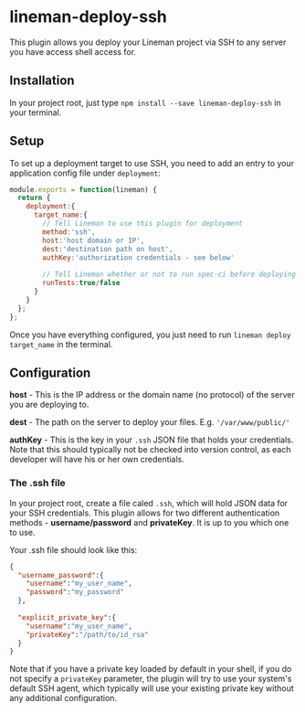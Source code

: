 lineman-deploy-ssh
==================

This plugin allows you deploy your Lineman project via SSH to any server you have access shell access for.

## Installation
In your project root, just type `npm install --save lineman-deploy-ssh` in your terminal.

## Setup
To set up a deployment target to use SSH, you need to add an entry to your application config file under `deployment`:

```javascript
module.exports = function(lineman) {
  return {
    deployment:{
      target_name:{
        // Tell Lineman to use this plugin for deployment
        method:'ssh',
        host:'host domain or IP',
        dest:'destination path on host',
        authKey:'authorization credentials - see below'
        
        // Tell Lineman whether or not to run spec-ci before deploying
        runTests:true/false
      }
    }
  };
};
```

Once you have everything configured, you just need to run `lineman deploy target_name` in the terminal.

## Configuration

**host** - This is the IP address or the domain name (no protocol) of the server you are deploying to.

**dest** - The path on the server to deploy your files. E.g. `'/var/www/public/'`

**authKey** - This is the key in your `.ssh` JSON file that holds your credentials. Note that this should typically not be checked into version control, as each developer will have his or her own credentials.

### The .ssh file

In your project root, create a file caled `.ssh`, which will hold JSON data for your SSH credentials. This plugin allows for two different authentication methods - **username/password** and **privateKey**. It is up to you which one to use.

Your .ssh file should look like this:

```json
{
  "username_password":{
    "username":"my_user_name",
    "password":"my_password"
  },
  
  "explicit_private_key":{
    "username":"my_user_name",
    "privateKey":"/path/to/id_rsa"
  }
}
```

Note that if you have a private key loaded by default in your shell, if you do not specify a `privateKey` parameter, the plugin will try to use your system's default SSH agent, which typically will use your existing private key without any additional configuration.
  

